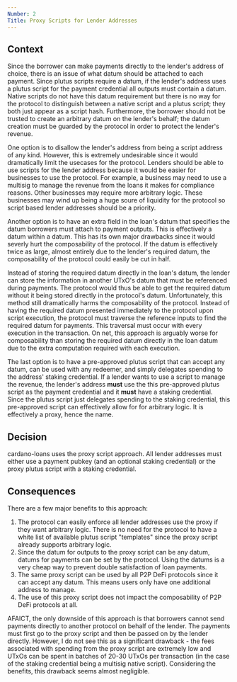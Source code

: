 ```yaml
---
Number: 2
Title: Proxy Scripts for Lender Addresses
---
```


<!-- ADR template adapted from Michael Nygard's -->

## Context

<!-- What is the issue that we're seeing that is motivating this decision or change? -->

Since the borrower can make payments directly to the lender's address of choice, there is an issue
of what datum should be attached to each payment. Since plutus scripts require a datum, if the
lender's address uses a plutus script for the payment credential all outputs must contain a datum.
Native scripts do not have this datum requirement but there is no way for the protocol to
distinguish between a native script and a plutus script; they both just appear as a script hash.
Furthermore, the borrower should not be trusted to create an arbitrary datum on the lender's behalf;
the datum creation must be guarded by the protocol in order to protect the lender's revenue.

One option is to disallow the lender's address from being a script address of any kind. However,
this is extremely undesirable since it would dramatically limit the usecases for the protocol.
Lenders should be able to use scripts for the lender address because it would be easier for
businesses to use the protocol. For example, a business may need to use a multisig to manage the
revenue from the loans it makes for compliance reasons. Other businesses may require more arbitrary
logic. These businesses may wind up being a huge soure of liquidity for the protocol so script based
lender addresses should be a priority.

Another option is to have an extra field in the loan's datum that specifies the datum borrowers must
attach to payment outputs. This is effectively a datum within a datum. This has its own major
drawbacks since it would severly hurt the composability of the protocol. If the datum is effectively
twice as large, almost entirely due to the lender's required datum, the composability of the
protocol could easily be cut in half.

Instead of storing the required datum directly in the loan's datum, the lender can store the
information in another UTxO's datum that must be referenced during payments. The protocol would thus
be able to get the required datum without it being stored directly in the protocol's datum.
Unfortunately, this method still dramatically harms the composability of the protocol. Instead of
having the required datum presented immediately to the protocol upon script execution, the protocol
must traverse the reference inputs to find the required datum for payments. This traversal must
occur with every execution in the transaction. On net, this approach is arguably worse for
composability than storing the required datum directly in the loan datum due to the extra
computation required with each execution.

The last option is to have a pre-approved plutus script that can accept any datum, can be used with
any redeemer, and simply delegates spending to the address' staking credential. If a lender wants to
use a script to manage the revenue, the lender's address **must** use the this pre-approved plutus
script as the payment credential and it **must** have a staking credential. Since the plutus script
just delegates spending to the staking credential, this pre-approved script can effectively allow
for for arbitrary logic. It is effectively a proxy, hence the name.

## Decision

<!-- What is the change that we're proposing and/or doing? -->

cardano-loans uses the proxy script approach. All lender addresses must either use a payment pubkey
(and an optional staking credential) or the proxy plutus script with a staking credential.

## Consequences

<!-- What becomes easier or more difficult to do because of this change? -->

There are a few major benefits to this approach:
1. The protocol can easily enforce all lender addresses use the proxy if they want arbitrary logic.
   There is no need for the protocol to have a white list of available plutus script "templates"
   since the proxy script already supports arbitrary logic.
2. Since the datum for outputs to the proxy script can be any datum, datums for payments can be set
   by the protocol. Using the datums is a very cheap way to prevent double satisfaction of loan
   payments.
3. The same proxy script can be used by all P2P DeFi protocols since it can accept any datum. This
   means users only have one additional address to manage.
4. The use of this proxy script does not impact the composability of P2P DeFi protocols at all.

AFAICT, the only downside of this approach is that borrowers cannot send payments directly to
another protocol on behalf of the lender. The payments must first go to the proxy script and then be
passed on by the lender directly. However, I do not see this as a significant drawback - the fees
associated with spending from the proxy script are extremely low and UTxOs can be spent in batches
of 20-30 UTxOs per transaction (in the case of the staking credential being a multisig native
script). Considering the benefits, this drawback seems almost negligible. 


